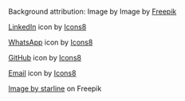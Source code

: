 Background attribution: Image by Image by <a href="https://www.freepik.com/free-vector/flat-polygonal-background_13430821.htm?query=white%20background#from_view=detail_alsolike">Freepik</a>

<a target="_blank" href="https://icons8.com/icon/13930/linkedin">LinkedIn</a> icon by <a target="_blank" href="https://icons8.com">Icons8</a>

<a target="_blank" href="https://icons8.com/icon/16713/whatsapp">WhatsApp</a> icon by <a target="_blank" href="https://icons8.com">Icons8</a>

<a target="_blank" href="https://icons8.com/icon/16318/github">GitHub</a> icon by <a target="_blank" href="https://icons8.com">Icons8</a>

<a target="_blank" href="https://icons8.com/icon/k5TOe_wo6JDZ/envelope">Email</a> icon by <a target="_blank" href="https://icons8.com">Icons8</a>


<a href="https://www.freepik.com/free-vector/vegan-friendly-leaves-label-green-color_8413173.htm#query=vegan%20logo&position=8&from_view=keyword&track=ais">Image by starline</a> on Freepik
